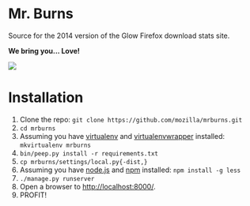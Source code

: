 Mr. Burns
=========

Source for the 2014 version of the Glow Firefox download stats site. 

**We bring you... Love!**

![](http://i.imgur.com/63700IZ.png)

Installation
============

1. Clone the repo: `git clone https://github.com/mozilla/mrburns.git`
2. `cd mrburns`
3. Assuming you have [virtualenv](http://www.virtualenv.org/en/latest/) and [virtualenvwrapper](http://virtualenvwrapper.readthedocs.org/en/latest/) installed: `mkvirtualenv mrburns`
4. `bin/peep.py install -r requirements.txt`
5. `cp mrburns/settings/local.py{-dist,}`
6. Assuming you have [node.js](http://nodejs.org/) and [npm](https://www.npmjs.org/) installed: `npm install -g less`
7. `./manage.py runserver`
8. Open a browser to [http://localhost:8000/](http://localhost:8000/).
9. PROFIT!

